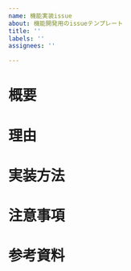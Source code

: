 ```yaml
---
name: 機能実装issue
about: 機能開発用のissueテンプレート
title: ''
labels: ''
assignees: ''

---
```


# 概要

# 理由

# 実装方法

# 注意事項

# 参考資料
